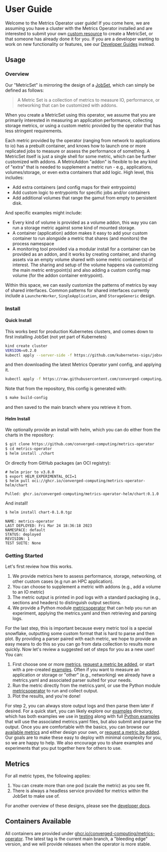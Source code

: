 # User Guide

Welcome to the Metrics Operator user guide! If you come here, we are assuming you have a cluster
with the Metrics Operator installed and are interested to submit your own [custom resource](custom-resource-definition.md) to create a MetricSet, or that someone has already done it for you. If you are a developer wanting to work on new functionality or features, see our [Developer Guides](../development/index.md) instead.

## Usage

### Overview

Our "MetricSet" is mirroring the design of a [JobSet](https://github.com/kubernetes-sigs/jobset/), which can simply be defined as follows:

> A Metric Set is a collection of metrics to measure IO, performance, or networking that can be customized with addons.

When you create a MetricSet using this operator, we assume that you are primarily interested in measuring an application performance, collecting storage metrics, or
using a custom metric provided by the operator that has less stringent requirements.

Each metric provided by the operator (ranging from network to applications to io) has a prebuilt container, and knows how to launch one or more replicated jobs
to measure or assess the performance of something. A MetricSet itself is just a single shell for some metric, which can be further customized with addons.
A MetricAddon "addon" is flexible to be any kind of "extra" that is needed to supplement a metric run - e.g., applications, volumes/storage, or
even extra containers that add logic. High level, this includes:

 - Add extra containers (and config maps for their entrypoints)
 - Add custom logic to entrypoints for specific jobs and/or containers
 - Add additional volumes that range the gamut from empty to persistent disk.

And specific examples might include:

 - Every kind of volume is provided as a volume addon, this way you can run a storage metric against some kind of mounted storage.
 - A container (application) addon makes it easy to add your custom container to run alongside a metric that shares (and monitors) the process namespace
 - A monitoring tool provided via a modular install for a container can be provided as an addon, and it works by creating container, and sharing assets via an empty volume shared with some metric container(s) of interest. The sharing and setup of the volume happens via customizing the main metric entrypoint(s) and also adding a custom config map volume (for the addon container entrypoint).

Within this space, we can easily customize the patterns of metrics by way of shared interfaces. Common patterns for shared interfaces currently include a `LauncherWorker`, `SingleApplication`, and `StorageGeneric` design.

### Install

#### Quick Install

This works best for production Kubernetes clusters, and comes down to first installing JobSet (not yet part of Kubernetes)

```bash
kind create cluster
VERSION=v0.2.0
kubectl apply --server-side -f https://github.com/kubernetes-sigs/jobset/releases/download/$VERSION/manifests.yaml
```

and then downloading the latest Metrics Operator yaml config, and applying it.

```bash
kubectl apply -f https://raw.githubusercontent.com/converged-computing/metrics-operator/main/examples/dist/metrics-operator.yaml
```

Note that from the repository, this config is generated with:

```bash
$ make build-config
```

and then saved to the main branch where you retrieve it from.

#### Helm Install

We optionally provide an install with helm, which you can do either from the charts in the repository:

```bash
$ git clone https://github.com/converged-computing/metrics-operator
$ cd metrics-operator
$ helm install ./chart
```

Or directly from GitHub packages (an OCI registry):

```
# helm prior to v3.8.0
$ export HELM_EXPERIMENTAL_OCI=1
$ helm pull oci://ghcr.io/converged-computing/metrics-operator-helm/chart
```
```console
Pulled: ghcr.io/converged-computing/metrics-operator-helm/chart:0.1.0
```

And install!

```bash
$ helm install chart-0.1.0.tgz
```
```console
NAME: metrics-operator
LAST DEPLOYED: Fri Mar 24 18:36:18 2023
NAMESPACE: default
STATUS: deployed
REVISION: 1
TEST SUITE: None
```

### Getting Started

Let's first review how this works.

1. We provide metrics here to assess performance, storage, networking, ot other custom cases (e.g run an HPC application).
2. You can choose to supplement a metric with addons (e.g., add a volume to an IO metric)
3. The metric output is printed in pod logs with a standard packaging (e.g., sections and headers) to distinguish output sections.
4. We provide a Python module [metricsoperator](https://pypi.org/project/metricsoperator/) that can help you run an experiment, applying the metrics.yaml and then retrieving and parsing logs.

For the last step, this is important because every metric tool is a special snowflake, outputting some custom format that is hard to parse and then plot. By providing a parser paired with each metric, we hope to provide an easy means to do this so you can go from data collection to results more quickly. Now let's review a suggested set of steps for you as a new user! You can:

1. First choose one or more [metrics](metrics.md), [request a metric be added](https://github.com/converged-computing/metrics-operator/issues), or start with a pre-created [examples](https://github.com/converged-computing/metrics-operator/tree/main/examples). Often if you want to measure an application or storage or "other" (e.g., networking) we already have a metrics.yaml and associated parser suited for your needs.
2. Run the metric directly from the metrics.yaml, or use the Python module [metricsoperator](https://pypi.org/project/metricsoperator/) to run and collect output.
3. Plot the results, and you're done!

For step 2, you can always store output logs and then parse them later if desired.
For a quick start, you can likely explore our [examples](https://github.com/converged-computing/metrics-operator/tree/main/examples) directory,
which has both examples we use in [testing](https://github.com/converged-computing/metrics-operator/tree/main/examples/tests) along with full
[Python examples](https://github.com/converged-computing/metrics-operator/tree/main/examples/python) that will use the associated metrics.yaml files, but also submit and parse the output.
Once you are comfortable with the basics, you can browse our [available metrics](metrics.md) and either design your
own, or [request a metric be added](https://github.com/converged-computing/metrics-operator/issues). Our goals are to
make these easy to deploy with minimal complexity for you, so we are happy to help. We also encourage you to share examples
and experiments that you put together here for others to use.

## Metrics

For all metric types, the following applies:

1. You can create more than one pod (scale the metric) as you see fit.
2. There is always a headless service provided for metrics within the JobSet to make use of.

For another overview of these designs, please see the [developer docs](../development/designs/index.md).

## Containers Available

All containers are provided under [ghcr.io/converged-computing/metrics-operator](https://github.com/converged-computing/metrics-operator/pkgs/container/metrics-operator). The latest tag is the current main branch, a "bleeding edge" version, and we will provide releases when the operator is more stable.

